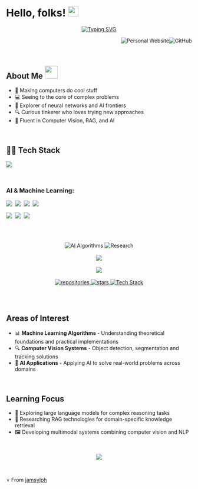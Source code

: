 # Hello, folks! <img src="https://media.giphy.com/media/hvRJCLFzcasrR4ia7z/giphy.gif" width="28">

<div align="center">
  <a href="https://git.io/typing-svg"><img src="https://readme-typing-svg.herokuapp.com?font=Satisfy&size=32&duration=3000&pause=1000&color=00FFFF&center=true&vCenter=true&random=false&width=600&height=70&lines=PROGRESS+DAILY;ACTION+DRIVEN+BY+CURIOSITY" alt="Typing SVG" /></a>
</div>

<p align="right">
  <a href="https://jamsylph.top/" target="_blank" style="text-decoration: none;"><img src="https://img.shields.io/badge/Website-00FFFF?style=for-the-badge&logo=internet-explorer&logoColor=white" alt="Personal Website" /></a><a href="https://github.com/jamsylph" target="_blank" style="text-decoration: none;"><img src="https://img.shields.io/badge/GitHub-100000?style=for-the-badge&logo=github&logoColor=white" alt="GitHub" /></a>
</p>

<br>

## About Me <img src="https://media.giphy.com/media/VgCDAzcKvsR6OM0uWg/giphy.gif" width="35">
- 🔮 Making computers do cool stuff
- 💻 Seeing to the core of complex problems
- 🚀 Explorer of neural networks and AI frontiers
- 🔍 Curious tinkerer who loves trying new approaches
- 🤖 Fluent in Computer Vision, RAG, and AI

<br>

## 👨‍💻 Tech Stack
<p align="left">
  <a href="https://skillicons.dev">
    <img src="https://skillicons.dev/icons?i=python,cpp,pytorch,tensorflow,opencv,mysql,vscode,linux,git,docker,vim,bash" />
  </a>
</p>

<br>

### AI & Machine Learning:
<p>
  <img src="https://img.shields.io/badge/Machine_Learning-4B8BBE?style=for-the-badge&logoColor=black&labelColor=00FFFF" />&nbsp;
  <img src="https://img.shields.io/badge/Computer_Vision-5C3EE8?style=for-the-badge&logoColor=black&labelColor=00FFFF" />&nbsp;
  <img src="https://img.shields.io/badge/Deep_Learning-FF6F00?style=for-the-badge&logoColor=black&labelColor=00FFFF" />&nbsp;
  <img src="https://img.shields.io/badge/NLP-9CF?style=for-the-badge&logoColor=black&labelColor=00FFFF" />
</p>

<p>
  <img src="https://img.shields.io/badge/Object_Detection-CD5C5C?style=for-the-badge&logoColor=black&labelColor=00FFFF" />&nbsp;
  <img src="https://img.shields.io/badge/RAG-8B00FF?style=for-the-badge&logoColor=black&labelColor=00FFFF" />&nbsp;
  <img src="https://img.shields.io/badge/Data_Analysis-25A162?style=for-the-badge&logoColor=black&labelColor=00FFFF" />
</p>

<br><br>

<div align="center">
  <img src="https://img.shields.io/badge/AI_EXPERTISE-ALGORITHMS-00FFFF?style=for-the-badge&logo=python" alt="AI Algorithms" />
  <img src="https://img.shields.io/badge/RESEARCH-ONGOING-00FFFF?style=for-the-badge&logo=tensorflow" alt="Research" />
</div>

<br>

<div align="center">
  <img src="https://github-readme-stats-silk-two.vercel.app/api?username=jamsylph&show_icons=true&hide_border=true&count_private=true&bg_color=0D1117&title_color=00FFFF&text_color=FFFFFF&icon_color=FF00FF&hide=issues,contribs" />
</div>

<br>

<div align="center">
  <img src="https://github-readme-stats-silk-two.vercel.app/api/top-langs/?username=jamsylph&layout=compact&hide_border=true&bg_color=0D1117&title_color=00FFFF&text_color=FFFFFF" />
</div>

<br>

<div align="center">
  <a href="https://github.com/jamsylph?tab=repositories" title="Explore repositories">
    <img src="https://img.shields.io/badge/REPOSITORIES-7+-00FFFF?style=for-the-badge&logo=github" alt="repositories" />
  </a>
  <a href="https://github.com/jamsylph?tab=stars">
    <img src="https://img.shields.io/badge/STARS-90+-00FFFF?style=for-the-badge&logo=github" alt="stars" />
  </a>
  <a href="https://github.com/jamsylph">
    <img src="https://img.shields.io/badge/TECH_STACK-DIVERSE-FF00FF?style=for-the-badge&logo=tensorflow" alt="Tech Stack" />
  </a>
</div>

<br><br>

## Areas of Interest
- 📊 **Machine Learning Algorithms** - Understanding theoretical foundations and practical implementations
- 🔍 **Computer Vision Systems** - Object detection, segmentation and tracking solutions
- 🧠 **AI Applications** - Applying AI to solve real-world problems across domains

<br>

## Learning Focus
- 🧠 Exploring large language models for complex reasoning tasks
- 🔄 Researching RAG technologies for domain-specific knowledge retrieval
- 🖼️ Developing multimodal systems combining computer vision and NLP

<br>

<p align="center"> 
  <img src="https://komarev.com/ghpvc/?username=jamsylph&color=00FFFF" />
</p>

<br>

⭐️ From [jamsylph](https://github.com/jamsylph)
